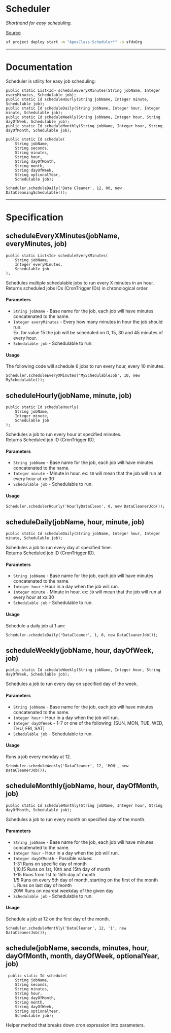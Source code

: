 # Scheduler
*Shorthand for easy scheduling.*

[Source](https://github.com/pkozuchowski/Apex-Opensource-Library/blob/master/force-app/commons/batch/Scheduler.cls)

```bash
sf project deploy start -m "ApexClass:Scheduler*" -o sfdxOrg
```
---
# Documentation
Scheduler is utility for easy job scheduling:

```apex | Interface
public static List<Id> scheduleEveryXMinutes(String jobName, Integer everyMinutes, Schedulable job);
public static Id scheduleHourly(String jobName, Integer minute, Schedulable job);
public static Id scheduleDaily(String jobName, Integer hour, Integer minute, Schedulable job);
public static Id scheduleWeekly(String jobName, Integer hour, String dayOfWeek, Schedulable job);
public static Id scheduleMonthly(String jobName, Integer hour, String dayOfMonth, Schedulable job);

public static Id schedule(
	String jobName,
	String seconds,
	String minutes,
	String hour,
	String dayOfMonth,
	String month,
	String dayOfWeek,
	String optionalYear,
	Schedulable job);
```

```apex | Usage | The job will run everyday at 12:00
Scheduler.scheduleDaily('Data Cleaner', 12, 00, new DataCleaningSchedulable());
```

---
# Specification

## scheduleEveryXMinutes(jobName, everyMinutes, job)
```apex
public static List<Id> scheduleEveryXMinutes(
	String jobName,
	Integer everyMinutes,
	Schedulable job
);
```
Schedules multiple schedulable jobs to run every X minutes in an hour.  
Returns scheduled jobs IDs (CronTrigger IDs) in chronological order.
#### Parameters
- `String jobName` - Base name for the job, each job will have minutes concatenated to the name.
- `Integer everyMinutes` - Every how many minutes in hour the job should run.  
  Ex. for value 15 the job will be scheduled on 0, 15, 30 and 45 minutes of every hour.
- `Schedulable job` - Schedulable to run.
#### Usage
The following code will schedule 6 jobs to run every hour, every 10 minutes.
```apex
Scheduler.scheduleEveryXMinutes('MySchedulableJob', 10, new MySchedulable());
```

## scheduleHourly(jobName, minute, job)
```apex
public static Id scheduleHourly(
	String jobName,
	Integer minute,
	Schedulable job
);
```
Schedules a job to run every hour at specified minutes.  
Returns Scheduled job ID (CronTrigger ID).
#### Parameters
- `String jobName` - Base name for the job, each job will have minutes concatenated to the name.
- `Integer minute` - Minute in hour. ex: `30` will mean that the job will run at every hour at xx:30
- `Schedulable job` - Schedulable to run.
#### Usage
```apex
Scheduler.schedulerHourly('HourlyDataClean', 0, new DataCleanerJob());
```

## scheduleDaily(jobName, hour, minute, job)
```apex
public static Id scheduleDaily(String jobName, Integer hour, Integer minute, Schedulable job);
```
Schedules a job to run every day at specified time.  
Returns Scheduled job ID (CronTrigger ID).
#### Parameters
- `String jobName` - Base name for the job, each job will have minutes concatenated to the name.
- `Integer hour` - Hour in a day when the job will run.
- `Integer minute` - Minute in hour. ex: `30` will mean that the job will run at every hour at xx:30
- `Schedulable job` - Schedulable to run.
#### Usage
Schedule a daily job at 1 am:
```apex
Scheduler.scheduleDaily('DataCleaner', 1, 0, new DataCleanerJob());
```

## scheduleWeekly(jobName, hour, dayOfWeek, job)
```apex
public static Id scheduleWeekly(String jobName, Integer hour, String dayOfWeek, Schedulable job);
```
Schedules a job to run every day on specified day of the week.
#### Parameters
- `String jobName` - Base name for the job, each job will have minutes concatenated to the name.
- `Integer hour` - Hour in a day when the job will run.
- `Integer dayOfWeek` - 1-7 or one of the following: [SUN, MON, TUE, WED, THU, FRI, SAT]
- `Schedulable job` - Schedulable to run.
#### Usage
Runs a job every monday at 12.
```apex
Scheduler.scheduleWeekly('DataCleaner', 12, 'MON', new DataCleanerJob());
```

## scheduleMonthly(jobName, hour, dayOfMonth, job)
```apex
public static Id scheduleMonthly(String jobName, Integer hour, String dayOfMonth, Schedulable job);
```
Schedules a job to run every month on specified day of the month.

#### Parameters
- `String jobName` - Base name for the job, each job will have minutes concatenated to the name.
- `Integer hour` - Hour in a day when the job will run.
- `Integer dayOfMonth` - Possible values:  
  1-31 Runs on specific day of month  
  1,10,15 Runs on 1st, 10th and 15th day of month   
  1-15 Runs from 1st to 15th day of month  
  1/5 Runs on every 5th day of month, starting on the first of the month     
  L Runs on last day of month   
  20W Runs on nearest weekday of the given day
- `Schedulable job` - Schedulable to run.
#### Usage
Schedule a job at 12 on the first day of the month.
```apex
Scheduler.scheduleMonthly('DataCleaner', 12, '1', new DataCleanerJob());
```

## schedule(jobName, seconds, minutes, hour, dayOfMonth, month, dayOfWeek, optionalYear, job)
```apex
 public static Id schedule(
	String jobName,
	String seconds,
	String minutes,
	String hour,
	String dayOfMonth,
	String month,
	String dayOfWeek,
	String optionalYear,
	Schedulable job);
```
Helper method that breaks down cron expression into parameters.



